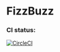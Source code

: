 # FizzBuzz

### CI status:
[![CircleCI](https://circleci.com/gh/arthwood/fizz-buzz/tree/master.svg?style=svg)](https://circleci.com/gh/arthwood/fizz-buzz/tree/master)
